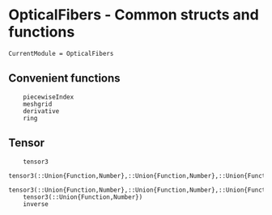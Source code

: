 # OpticalFibers - Common structs and functions

```@meta
CurrentModule = OpticalFibers
```

## Convenient functions
```@docs
    piecewiseIndex
    meshgrid
    derivative
    ring
```

## Tensor
```@docs
    tensor3
    tensor3(::Union{Function,Number},::Union{Function,Number},::Union{Function,Number},::Union{Function,Number},::Union{Function,Number},::Union{Function,Number},::Union{Function,Number},::Union{Function,Number},::Union{Function,Number})
    tensor3(::Union{Function,Number},::Union{Function,Number},::Union{Function,Number})
    tensor3(::Union{Function,Number})
    inverse
```


